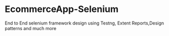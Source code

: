 # EcommerceApp-Selenium
End to End selenium framework design using Testng, Extent Reports,Design patterns and much more
